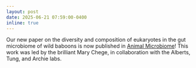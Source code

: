 ```yaml
---
layout: post
date: 2025-06-21 07:59:00-0400
inline: true
---
```


Our new paper on the diversity and composition of eukaryotes in the gut microbiome of wild baboons is now published in [Animal Microbiome](https://animalmicrobiome.biomedcentral.com/articles/10.1186/s42523-025-00436-6)! This work was led by the brilliant Mary Chege, in collaboration with the Alberts, Tung, and Archie labs.
